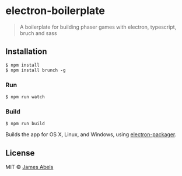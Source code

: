 # electron-boilerplate

> A boilerplate for building phaser games with electron, typescript, bruch and sass

## Installation
```
$ npm install
$ npm install brunch -g
```

### Run

```
$ npm run watch
```

### Build

```
$ npm run build
```

Builds the app for OS X, Linux, and Windows, using [electron-packager](https://github.com/maxogden/electron-packager).


## License

MIT © [James Abels](http://theperducogroup.com)
